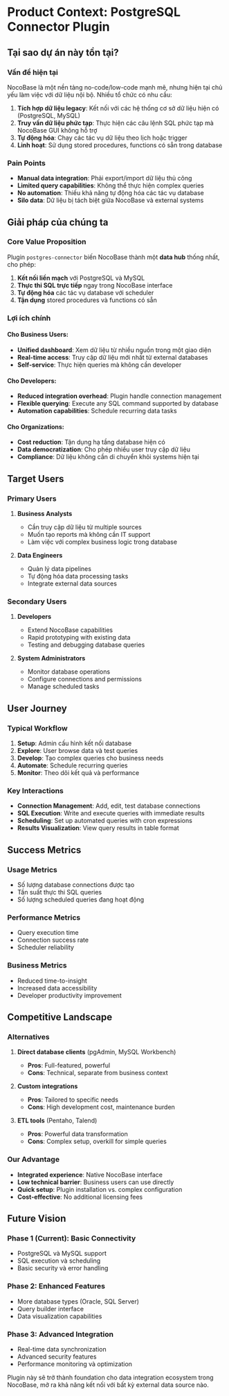 # Product Context: PostgreSQL Connector Plugin

## Tại sao dự án này tồn tại?

### Vấn đề hiện tại

NocoBase là một nền tảng no-code/low-code mạnh mẽ, nhưng hiện tại chủ yếu làm việc với dữ liệu nội bộ. Nhiều tổ chức có nhu cầu:

1. **Tích hợp dữ liệu legacy**: Kết nối với các hệ thống cơ sở dữ liệu hiện có (PostgreSQL, MySQL)
2. **Truy vấn dữ liệu phức tạp**: Thực hiện các câu lệnh SQL phức tạp mà NocoBase GUI không hỗ trợ
3. **Tự động hóa**: Chạy các tác vụ dữ liệu theo lịch hoặc trigger
4. **Linh hoạt**: Sử dụng stored procedures, functions có sẵn trong database

### Pain Points

- **Manual data integration**: Phải export/import dữ liệu thủ công
- **Limited query capabilities**: Không thể thực hiện complex queries
- **No automation**: Thiếu khả năng tự động hóa các tác vụ database
- **Silo data**: Dữ liệu bị tách biệt giữa NocoBase và external systems

## Giải pháp của chúng ta

### Core Value Proposition

Plugin `postgres-connector` biến NocoBase thành một **data hub** thống nhất, cho phép:

1. **Kết nối liền mạch** với PostgreSQL và MySQL
2. **Thực thi SQL trực tiếp** ngay trong NocoBase interface
3. **Tự động hóa** các tác vụ database với scheduler
4. **Tận dụng** stored procedures và functions có sẵn

### Lợi ích chính

#### Cho Business Users:
- **Unified dashboard**: Xem dữ liệu từ nhiều nguồn trong một giao diện
- **Real-time access**: Truy cập dữ liệu mới nhất từ external databases
- **Self-service**: Thực hiện queries mà không cần developer

#### Cho Developers:
- **Reduced integration overhead**: Plugin handle connection management
- **Flexible querying**: Execute any SQL command supported by database
- **Automation capabilities**: Schedule recurring data tasks

#### Cho Organizations:
- **Cost reduction**: Tận dụng hạ tầng database hiện có
- **Data democratization**: Cho phép nhiều user truy cập dữ liệu
- **Compliance**: Dữ liệu không cần di chuyển khỏi systems hiện tại

## Target Users

### Primary Users

1. **Business Analysts**
   - Cần truy cập dữ liệu từ multiple sources
   - Muốn tạo reports mà không cần IT support
   - Làm việc với complex business logic trong database

2. **Data Engineers**
   - Quản lý data pipelines
   - Tự động hóa data processing tasks
   - Integrate external data sources

### Secondary Users

1. **Developers**
   - Extend NocoBase capabilities
   - Rapid prototyping with existing data
   - Testing and debugging database queries

2. **System Administrators**
   - Monitor database operations
   - Configure connections and permissions
   - Manage scheduled tasks

## User Journey

### Typical Workflow

1. **Setup**: Admin cấu hình kết nối database
2. **Explore**: User browse data và test queries
3. **Develop**: Tạo complex queries cho business needs
4. **Automate**: Schedule recurring queries
5. **Monitor**: Theo dõi kết quả và performance

### Key Interactions

- **Connection Management**: Add, edit, test database connections
- **SQL Execution**: Write and execute queries with immediate results
- **Scheduling**: Set up automated queries with cron expressions
- **Results Visualization**: View query results in table format

## Success Metrics

### Usage Metrics
- Số lượng database connections được tạo
- Tần suất thực thi SQL queries
- Số lượng scheduled queries đang hoạt động

### Performance Metrics
- Query execution time
- Connection success rate
- Scheduler reliability

### Business Metrics
- Reduced time-to-insight
- Increased data accessibility
- Developer productivity improvement

## Competitive Landscape

### Alternatives

1. **Direct database clients** (pgAdmin, MySQL Workbench)
   - **Pros**: Full-featured, powerful
   - **Cons**: Technical, separate from business context

2. **Custom integrations**
   - **Pros**: Tailored to specific needs
   - **Cons**: High development cost, maintenance burden

3. **ETL tools** (Pentaho, Talend)
   - **Pros**: Powerful data transformation
   - **Cons**: Complex setup, overkill for simple queries

### Our Advantage

- **Integrated experience**: Native NocoBase interface
- **Low technical barrier**: Business users can use directly
- **Quick setup**: Plugin installation vs. complex configuration
- **Cost-effective**: No additional licensing fees

## Future Vision

### Phase 1 (Current): Basic Connectivity
- PostgreSQL và MySQL support
- SQL execution và scheduling
- Basic security và error handling

### Phase 2: Enhanced Features
- More database types (Oracle, SQL Server)
- Query builder interface
- Data visualization capabilities

### Phase 3: Advanced Integration
- Real-time data synchronization
- Advanced security features
- Performance monitoring và optimization

Plugin này sẽ trở thành foundation cho data integration ecosystem trong NocoBase, mở ra khả năng kết nối với bất kỳ external data source nào. 